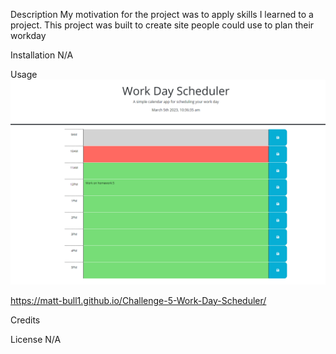 Description
My motivation for the project was to apply skills I learned to a project. This project was built to create site people could use to plan their workday

Installation
N/A

Usage
![alt text](Assets/screenshot.png)


https://matt-bull1.github.io/Challenge-5-Work-Day-Scheduler/

Credits



License
N/A
